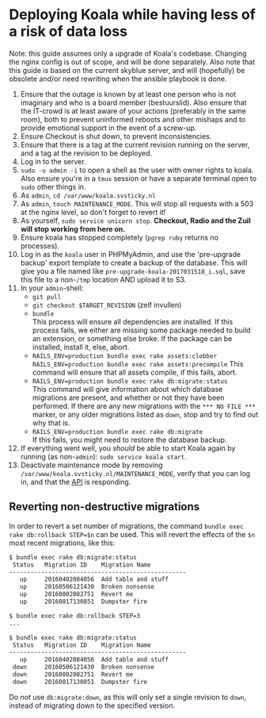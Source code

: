 # Deploying Koala while having less of a risk of data loss

Note: this guide assumes only a upgrade of Koala's codebase. Changing the nginx
config is out of scope, and will be done separately.
Also note that this guide is based on the current skyblue server, and will
(hopefully) be obsolete and/or need rewriting when the ansible playbook is
done.

1. Ensure that the outage is known by at least one person who is not imaginary
	and who is a board member (bestuurslid). Also ensure that the IT-crowd is
	at least aware of your actions (preferably in the same room), both to
	prevent uninformed reboots and other mishaps and to provide emotional
	support in the event of a screw-up.
1. Ensure Checkout is shut down, to prevent inconsistencies.
1. Ensure that there is a tag at the current revision running on the server,
	and a tag at the revision to be deployed.
1. Log in to the server.
1. `sudo -u admin -i` to open a shell as the user with owner rights to koala.
	Also ensure you're in a `tmux` session or have a separate terminal open to
	`sudo` other things in.
1. As `admin`, `cd /var/www/koala.svsticky.nl`
1. As `admin`, `touch MAINTENANCE_MODE`. This will stop all requests with a 503
	at the nginx level, so don't forget to revert it!
1. As yourself, `sudo service unicorn stop`. **Checkout, Radio and the Zuil
	will stop working from here on.**
1. Ensure koala has stopped completely (`pgrep ruby` returns no processes).
1. Log in as the `koala` user in PHPMyAdmin, and use the 'pre-upgrade backup'
	export template to create a backup of the database. This will give you
	a file named like `pre-upgrade-koala-2017031518_i.sql`, save this file to
	a non-`/tmp` location AND upload it to S3.
1. In your `admin`-shell:
	- `git pull`
	- `git checkout $TARGET_REVISION` (zelf invullen)
	- `bundle`  
		This process will ensure all dependencies are installed. If this
		process fails, we either are missing some package needed to build an
		extension, or something else broke. If the package can be installed,
		install it, else, abort.
	- `RAILS_ENV=production bundle exec rake assets:clobber`  
		`RAILS_ENV=production bundle exec rake assets:precompile`
		This command will ensure that all assets compile, if this fails, abort.
	- `RAILS_ENV=production bundle exec rake db:migrate:status`  
		This command will give information about which database migrations are
		present, and whether or not they have been performed. If there are any
		*new* migrations with the `*** NO FILE ***` marker, or any older
		migrations listed as `down`, stop and try to find out why that is.
	- `RAILS_ENV=production bundle exec rake db:migrate`  
		If this fails, you might need to restore the database backup.
1. If everything went well, you _should_ be able to start Koala again by
	running (as non-`admin`): `sudo service koala start`.
1. Deactivate maintenance mode by removing
	`/var/www/koala.svsticky.nl/MAINTENANCE_MODE`, verify that you can log in,
	and that the [API] is responding.

## Reverting non-destructive migrations
In order to revert a set number of migrations, the command `bundle exec rake
db:rollback STEP=$n` can be used. This will revert the effects of the `$n` most
recent migrations, like this:

```bash
$ bundle exec rake db:migrate:status
 Status   Migration ID    Migration Name
--------------------------------------------------
   up     20160402084056  Add table and stuff
   up     20160506121430  Broken nonsense
   up     20160802082751  Revert me
   up     20160817130851  Dumpster fire

$ bundle exec rake db:rollback STEP=3
...

$ bundle exec rake db:migrate:status
 Status   Migration ID    Migration Name
--------------------------------------------------
   up     20160402084056  Add table and stuff
 down     20160506121430  Broken nonsense
 down     20160802082751  Revert me
 down     20160817130851  Dumpster fire
```

Do *not* use `db:migrate:down`, as this will only set a single revision to
`down`, instead of migrating down to the specified version.

[API]: https://koala.svsticky.nl/api/activities
